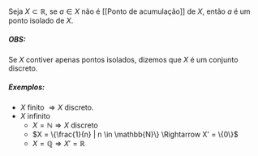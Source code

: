 Seja $X \subset \mathbb{R}$, se $a\in X$ não é [[Ponto de acumulação]] de $X$, então $a$ é um ponto isolado de $X$.

##### OBS:
Se $X$ contiver apenas pontos isolados, dizemos que $X$ é um conjunto discreto.
##### Exemplos:
- $X$ finito $\Rightarrow X$ discreto.
- $X$ infinito
	- $X = \mathbb{N} \Rightarrow X$ discreto
	- $X = \{\frac{1}{n} | n \in \mathbb{N}\} \Rightarrow X' = \{0\}$
	- $X = \mathbb{Q} \Rightarrow X' = \mathbb{R}$
